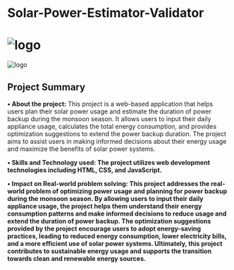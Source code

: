 # Solar-Power-Estimator-Validator
![logo](https://github.com/ShubhamKJ123/Solar-Power-Estimator-and-Validator/blob/main/first11.png)
=============================================================
![logo](https://github.com/ShubhamKJ123/Solar-Power-Estimator-and-Validator/blob/main/second22.png)
## Project Summary
<b>• About the project:</b>
This project is a web-based application that helps users plan their solar power usage and estimate the duration of power backup during the monsoon season. It allows users to input their daily appliance usage, calculates the total energy consumption, and provides optimization suggestions to extend the power backup duration. The project aims to assist users in making informed decisions about their energy usage and maximize the benefits of solar power systems.

<b>• Skills and Technology used:<b/>
The project utilizes web development technologies including HTML, CSS, and JavaScript. 

<b>• Impact on Real-world problem solving:</b>
This project addresses the real-world problem of optimizing power usage and planning for power backup during the monsoon season. By allowing users to input their daily appliance usage, the project helps them understand their energy consumption patterns and make informed decisions to reduce usage and extend the duration of power backup. The optimization suggestions provided by the project encourage users to adopt energy-saving practices, leading to reduced energy consumption, lower electricity bills, and a more efficient use of solar power systems. Ultimately, this project contributes to sustainable energy usage and supports the transition towards clean and renewable energy sources.

